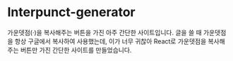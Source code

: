 # Interpunct-generator

가운뎃점(·)을 복사해주는 버튼을 가진 아주 간단한 사이트입니다.
글을 쓸 때 가운뎃점을 항상 구글에서 복사하여 사용했는데, 이가 너무 귀찮아 React로 가운뎃점을 복사해주는 버튼만 가진 간단한 사이트를 만들었습니다.
